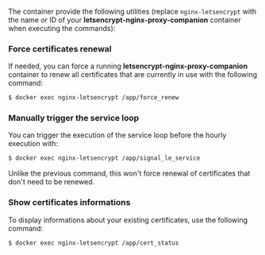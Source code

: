The container provide the following utilities (replace `nginx-letsencrypt` with the name or ID of your **letsencrypt-nginx-proxy-companion** container when executing the commands):

### Force certificates renewal
If needed, you can force a running **letsencrypt-nginx-proxy-companion** container to renew all certificates that are currently in use with the following command:

```bash
$ docker exec nginx-letsencrypt /app/force_renew
```

### Manually trigger the service loop
You can trigger the execution of the service loop before the hourly execution with:

```bash
$ docker exec nginx-letsencrypt /app/signal_le_service
```
Unlike the previous command, this won't force renewal of certificates that don't need to be renewed.

### Show certificates informations
To display informations about your existing certificates, use the following command:

```bash
$ docker exec nginx-letsencrypt /app/cert_status
```